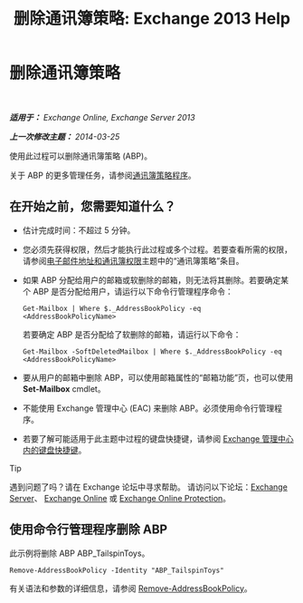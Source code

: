 ﻿---
title: '删除通讯簿策略: Exchange 2013 Help'
TOCTitle: 删除通讯簿策略
ms:assetid: c20c6f82-2f75-4116-9be1-c5af10113f71
ms:mtpsurl: https://technet.microsoft.com/zh-cn/library/Hh529946(v=EXCHG.150)
ms:contentKeyID: 50491459
ms.date: 01/11/2018
mtps_version: v=EXCHG.150
ms.translationtype: HT
---

# 删除通讯簿策略

 

_**适用于：** Exchange Online, Exchange Server 2013_

_**上一次修改主题：** 2014-03-25_

使用此过程可以删除通讯簿策略 (ABP)。

关于 ABP 的更多管理任务，请参阅[通讯簿策略程序](address-book-policy-procedures-exchange-2013-help.md)。

## 在开始之前，您需要知道什么？

  - 估计完成时间：不超过 5 分钟。

  - 您必须先获得权限，然后才能执行此过程或多个过程。若要查看所需的权限，请参阅[电子邮件地址和通讯簿权限](email-address-and-address-book-permissions-exchange-2013-help.md)主题中的“通讯簿策略”条目。

  - 如果 ABP 分配给用户的邮箱或软删除的邮箱，则无法将其删除。若要确定某个 ABP 是否分配给用户，请运行以下命令行管理程序命令：
    
    `Get-Mailbox | Where $._AddressBookPolicy -eq <AddressBookPolicyName>`
    
    若要确定 ABP 是否分配给了软删除的邮箱，请运行以下命令：
    
    `Get-Mailbox -SoftDeletedMailbox | Where $._AddressBookPolicy -eq <AddressBookPolicyName>`

  - 要从用户的邮箱中删除 ABP，可以使用邮箱属性的“邮箱功能”页，也可以使用 **Set-Mailbox** cmdlet。

  - 不能使用 Exchange 管理中心 (EAC) 来删除 ABP。必须使用命令行管理程序。

  - 若要了解可能适用于此主题中过程的键盘快捷键，请参阅 [Exchange 管理中心内的键盘快捷键](keyboard-shortcuts-in-the-exchange-admin-center-exchange-online-protection-help.md)。

> [!TIP]  
> 遇到问题了吗？请在 Exchange 论坛中寻求帮助。 请访问以下论坛：<a href="https://go.microsoft.com/fwlink/p/?linkid=60612">Exchange Server</a>、 <a href="https://go.microsoft.com/fwlink/p/?linkid=267542">Exchange Online</a> 或 <a href="https://go.microsoft.com/fwlink/p/?linkid=285351">Exchange Online Protection</a>。


## 使用命令行管理程序删除 ABP

此示例将删除 ABP ABP\_TailspinToys。

    Remove-AddressBookPolicy -Identity "ABP_TailspinToys"

有关语法和参数的详细信息，请参阅 [Remove-AddressBookPolicy](https://technet.microsoft.com/zh-cn/library/hh529929\(v=exchg.150\))。

